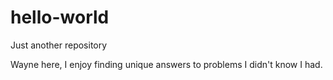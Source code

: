 # hello-world
Just another repository

Wayne here, I enjoy finding unique answers to problems I didn't know I had.
